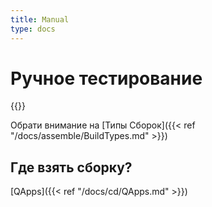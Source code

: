 ```yaml
---
title: Manual
type: docs
---
```


# Ручное тестирование

{{<avito page>}}

Обрати внимание на [Типы Сборок]({{< ref "/docs/assemble/BuildTypes.md" >}})

## Где взять сборку?

[QApps]({{< ref "/docs/cd/QApps.md" >}})
